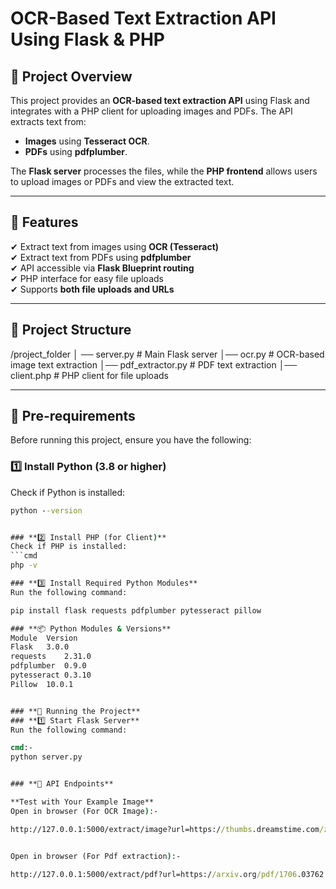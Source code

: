 # OCR-Based Text Extraction API Using Flask & PHP

## 📌 Project Overview
This project provides an **OCR-based text extraction API** using Flask and integrates with a PHP client for uploading images and PDFs. The API extracts text from:
- **Images** using **Tesseract OCR**.
- **PDFs** using **pdfplumber**.

The **Flask server** processes the files, while the **PHP frontend** allows users to upload images or PDFs and view the extracted text.

---

## 🚀 Features
✔ Extract text from images using **OCR (Tesseract)**  
✔ Extract text from PDFs using **pdfplumber**  
✔ API accessible via **Flask Blueprint routing**  
✔ PHP interface for easy file uploads  
✔ Supports **both file uploads and URLs**  

---

## 📂 Project Structure

/project_folder │
── server.py # Main Flask server 
│── ocr.py # OCR-based image text extraction 
│── pdf_extractor.py # PDF text extraction 
│── client.php # PHP client for file uploads 

---

## 🔧 Pre-requirements
Before running this project, ensure you have the following:

### **1️⃣ Install Python (3.8 or higher)**
Check if Python is installed:
```cmd
python --version


### **2️⃣ Install PHP (for Client)**
Check if PHP is installed:
```cmd
php -v

### **3️⃣ Install Required Python Modules**
Run the following command:

pip install flask requests pdfplumber pytesseract pillow

### **📦 Python Modules & Versions**
Module	Version
Flask	3.0.0
requests	2.31.0
pdfplumber	0.9.0
pytesseract	0.3.10
Pillow  10.0.1


### **🚀 Running the Project**
### **1️⃣ Start Flask Server**
Run the following command:

cmd:-
python server.py


### **🔗 API Endpoints**

**Test with Your Example Image**
Open in browser (For OCR Image):-

http://127.0.0.1:5000/extract/image?url=https://thumbs.dreamstime.com/z/old-newspaper-design-vector-template-vintage-retro-background-text-images-77345579.jpg


Open in browser (For Pdf extraction):-

http://127.0.0.1:5000/extract/pdf?url=https://arxiv.org/pdf/1706.03762.pdf


